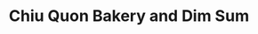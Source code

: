 ---
title: "Chiu Quon Bakery and Dim Sum"
url: /chicago/chiu-quon-bakery-and-dim-sum/
shop: bakery
---
